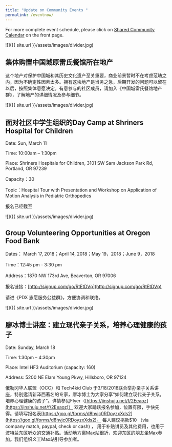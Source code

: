 ```yaml
---
title: "Update on Community Events "
permalink: /eventnow/
---
```


For more complete event schedule, please click on [Shared Community Calendar](http://pdxchinese.org/events/) on the front page.

![]({{ site.url }}/assets/images/divider.jpg)

## 集体购置中国城原雷氏餐馆所在地产

这个地产对保护中国城和其历史文化遗产至关重要，商业前景暂时不在考虑范畴之内，因为不确定性因素太多。拥有这块地产是当务之急，后期开发的问题可以留在以后，按照集体意愿决定。有意参与的社区成员，请加入《中国城雷氏餐馆地产群》，了解地产的详细情况及参与细节。

![]({{ site.url }}/assets/images/divider.jpg)

## 面对社区中学生组织的Day Camp at Shriners Hospital for Children

Date: Sun, March 11

Time: 10:00am – 1:30pm

Place: Shriners Hospitals for Children, 3101 SW Sam Jackson Park Rd, Portland, OR 97239

Capacity：30

Topic：Hospital Tour with Presentation and Workshop on Application of Motion Analysis in Pediatric Orthopedics

报名已经截至

![]({{ site.url }}/assets/images/divider.jpg)

## Group Volunteering Opportunities at Oregon Food Bank

Dates： March 17, 2018；April 14, 2018；May 19，2018；June 9，2018

Time：12:45 pm - 3:30 pm

Address：1870 NW 173rd Ave, Beaverton, OR 97006

报名链接：[http://signup.com/go/RtEtDVp](http://signup.com/go/RtEtDVp)

请进《PDX 志愿服务公益群》，方便协调和联络。

![]({{ site.url }}/assets/images/divider.jpg)

## 廖冰博士讲座：建立现代亲子关系，培养心理健康的孩子

Date: Sunday, March 18

Time: 1:30pm – 4:30pm

Place: Intel HF3 Auditorium (capacity: 160)

Address: 5200 NE Elam Young Pkwy, Hillsboro, OR 97124

俄勒冈华人联盟（OCC）和 Tech4kid Club 于3/18/2018联合举办亲子关系讲座，特别邀请新泽西著名的专家，廖冰博士为大家分享“如何建立现代亲子关系，培养心理健康的孩子”。详情参见Flyer（[https://jinshuju.net/f/2Eeaoz](https://jinshuju.net/f/2Eeaoz)） 欢迎大家踊跃报名参加，位置有限，手快先得。请填写报名表[https://goo.gl/forms/d8hvjc0RDoyzxXds2](https://goo.gl/forms/d8hvjc0RDoyzxXds2)。 每人建议捐款$10 （via company match, paypal, check or cash) ， 用于补贴讲员及其他费用，也用于波特兰东区听众的交通补贴。活动地方离Max站很近，欢迎东区的朋友坐Max参加。我们组织义工Max站引导参加者。
